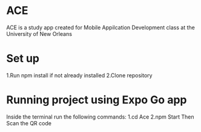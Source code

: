 # ACE
ACE is a study app created for Mobile Appilcation Development class at the University of New Orleans

# Set up
1.Run npm install if not already installed
2.Clone repository

# Running project using Expo Go app
Inside the terminal run the following commands:
1.cd Ace
2.npm Start
Then Scan the QR code 
